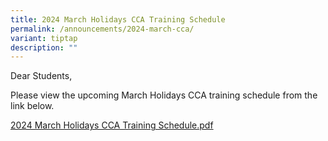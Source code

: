 ```yaml
---
title: 2024 March Holidays CCA Training Schedule
permalink: /announcements/2024-march-cca/
variant: tiptap
description: ""
---
```

<p>Dear Students,&nbsp;</p>
<p>Please view the upcoming March Holidays CCA training schedule from the
link below.&nbsp;</p>
<p></p>
<p><a href="/files/2024_March_Holidays_CCA_Training.pdf" rel="noopener noreferrer nofollow" target="_blank">2024 March Holidays CCA Training Schedule.pdf</a>
</p>